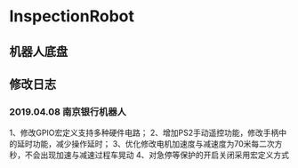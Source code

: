 # InspectionRobot
## 机器人底盘
## 修改日志
### 2019.04.08 南京银行机器人
1、修改GPIO宏定义支持多种硬件电路；
2、增加PS2手动遥控功能，修改手柄中的延时功能，减少操作延时；
3、优化修改电机加速度与减速度为70米每二次方秒，不会出现加速与减速过程车晃动
4、对急停等保护的开启关闭采用宏定义方式

